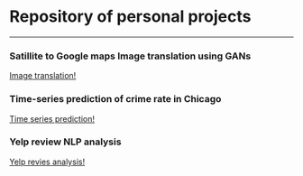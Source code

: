 # Repository of personal projects
---
### Satillite to Google maps Image translation using GANs
[Image translation!](https://github.com/abhishikthsagar/Projects/tree/main/Image_translation_GAN)

### Time-series prediction of crime rate in Chicago
[Time series prediction!](https://github.com/abhishikthsagar/Projects/tree/main/Time_series_crime_rate)

### Yelp review NLP analysis
[Yelp revies analysis!](https://github.com/abhishikthsagar/Projects/tree/main/Yelp_review_NLP)
